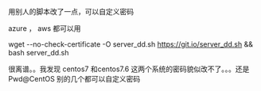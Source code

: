 用别人的脚本改了一点，可以自定义密码

azure  ， aws 都可以用

wget --no-check-certificate -O server_dd.sh https://git.io/server_dd.sh && bash server_dd.sh

很离谱。。我发现 centos7  和centos7.6 这两个系统的密码貌似改不了。。。还是Pwd@CentOS
别的几个都可以自定义密码
